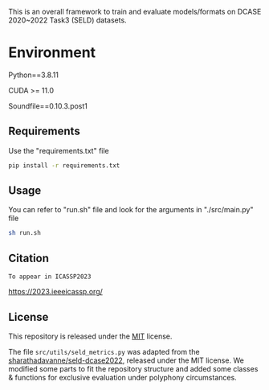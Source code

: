 This is an overall framework to train and evaluate models/formats on DCASE 2020~2022 Task3 (SELD) datasets.


# Environment

Python==3.8.11

CUDA >= 11.0

Soundfile==0.10.3.post1


## Requirements

Use the "requirements.txt" file

```bash
pip install -r requirements.txt
```

## Usage

You can refer to "run.sh" file and look for the arguments in "./src/main.py" file

```bash
sh run.sh
```

## Citation
```
To appear in ICASSP2023
```
https://2023.ieeeicassp.org/


## License
This repository is released under the [MIT](https://choosealicense.com/licenses/mit/) license.

The file ```src/utils/seld_metrics.py``` was adapted from the [sharathadavanne/seld-dcase2022](https://github.com/sharathadavanne/seld-dcase2022), released under the MIT license. We modified some parts to fit the repository structure and added some classes & functions for exclusive evaluation under polyphony circumstances.


